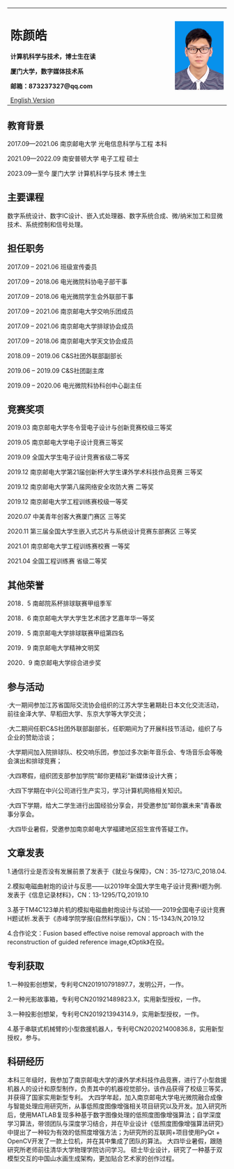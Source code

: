 <table border="0">
  <tr>
    <td width="75%">
      <h1>陈颜皓</h1>
      <p><b>计算机科学与技术，博士生在读</b></p>
      <p><b>厦门大学，数字媒体技术系</b></p>
      <p><b>邮箱：873237327@qq.com</b></p>
      <a href="index-en.html">English Version</a>
    </td>
    <td width="25%">
      <img src="/IMG_0018(20210815-171342).JPG" width="100%">  
    </td>
  </tr>
</table>


## 教育背景
2017.09—2021.06   南京邮电大学     光电信息科学与工程    本科  

2021.09—2022.09   南安普顿大学     电子工程             硕士

2023.09—至今   厦门大学     计算机科学与技术             博士生

## 主要课程

数字系统设计、数字IC设计、嵌入式处理器、数字系统合成、微/纳米加工和显微技术、系统控制和信号处理。

## 担任职务
2017.09 – 2021.06 班级宣传委员

2017.09 – 2018.06 电光微院科协电子部干事

2017.09 – 2018.06 电光微院学生会外联部干事

2017.09 – 2021.06 南京邮电大学交响乐团成员

2017.09 – 2021.06 南京邮电大学排球协会成员

2017.09 – 2018.06 南京邮电大学天文协会成员

2018.09 – 2019.06 C&S社团外联部副部长

2019.06 – 2019.09 C&S社团副主席

2019.09 – 2020.06 电光微院科协科创中心副主任

## 竞赛奖项
2019.03 南京邮电大学冬令营电子设计与创新竞赛校级三等奖

2019.05 南京邮电大学电子设计竞赛三等奖

2019.09 全国大学生电子设计竞赛省级二等奖

2019.12 南京邮电大学第21届创新杯大学生课外学术科技作品竞赛 三等奖

2019.12 南京邮电大学第八届网络安全攻防大赛 二等奖

2019.12 南京邮电大学工程训练赛校级一等奖

2020.07 中美青年创客大赛厦门赛区 三等奖

2020.11 第三届全国大学生嵌入式芯片与系统设计竞赛东部赛区 三等奖

2021.01 南京邮电大学工程训练赛校赛 一等奖

2021.04 全国工程训练赛 省级二等奖


## 其他荣誉
2018．5 南邮院系杯排球联赛甲组季军

2018．6 南京邮电大学大学生艺术团才艺嘉年华一等奖

2019．5 南京邮电大学排球联赛甲组第四名

2019．9 南京邮电大学精神文明奖

2020．9 南京邮电大学综合进步奖

## 参与活动
·大一期间参加江苏省国际交流协会组织的江苏大学生暑期赴日本文化交流活动，前往金泽大学、早稻田大学、东京大学等大学交流；

·大二期间任职C&S社团外联部副部长，任职期间为了开展科技节活动，组织了与企业的赞助洽谈；

·大学期间加入院排球队、校交响乐团，参加过多次新年音乐会、专场音乐会等晚会演出和排球竞赛；

·大四寒假，组织团支部参加学院“邮你更精彩”新媒体设计大赛；

·大四下学期在中兴公司进行生产实习，学习计算机网络相关知识。

·大四下学期，给大二学生进行出国经验分享会，并受邀参加“邮你赢未来”青春故事分享会。

·大四毕业暑假，受邀参加南京邮电大学福建地区招生宣传答疑工作。

## 文章发表
1.通信行业是否没有发展前景了发表于《就业与保障》，CN：35-1273/C,2018.04.

2.模拟电磁曲射炮的设计与反思——以2019年全国大学生电子设计竞赛H题为例.发表于《信息记录材料》，CN：13-1295/TQ,2019.10

3.基于TM4C123单片机的模拟电磁曲射炮设计与试验——2019全国电子设计竞赛H题试析.发表于《赤峰学院学报(自然科学版)》，CN：15-1343/N,2019.12

4.合作论文：Fusion based effective noise removal approach with the reconstruction of guided reference image,《Optik》在投。

## 专利获取
1.一种投影创想架，专利号CN201910791897.7，发明公开，一作。

2.一种光影故事箱，专利号CN201921489823.X，实用新型授权，一作。

3.一种投影创想架，专利号CN201921394314.9，实用新型授权，一作。

4.基于串联式机械臂的小型救援机器人，专利号CN202021400836.8，实用新型授权，参与。

## 科研经历
本科三年级时，我参加了南京邮电大学的课外学术科技作品竞赛，进行了小型救援机器人的设计和原型制作，负责其中的机器视觉部分。该作品获得了校级三等奖，并获得了国家实用新型专利。
大四学年起，加入南京邮电大学电光微院融合成像与智能处理应用研究所，从事低照度图像增强相关项目研究以及开发。加入研究所后，使用MATLAB复现多种基于数字图像处理的低照度图像增强算法；自学深度学习算法，带领团队与深度学习结合，并在毕业设计《低照度图像增强算法研究》中提出了一种较为有效的低照度增强方法；为研究所的互联网+项目使用PyQt + OpenCV开发了一款上位机，并在其中集成了团队的算法。
大四毕业暑假，跟随研究所老师前往清华大学物理学院访问学习。
硕士毕业设计，研究了一种基于双模型交互的中国山水画生成架构，更加贴合艺术家的创作过程。
